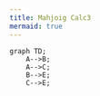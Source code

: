 ```yaml
---
title: Mahjoig Calc3
mermaid: true
---
```


```mermaid
graph TD;
    A-->B;
    A-->C;
    B-->E;
    C-->E;
```
